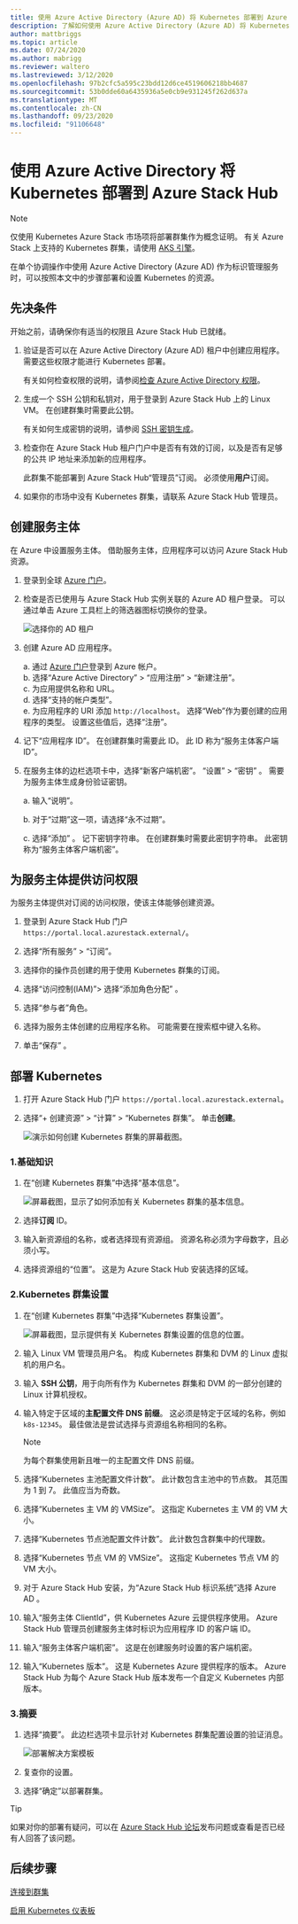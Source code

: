 ```yaml
---
title: 使用 Azure Active Directory (Azure AD) 将 Kubernetes 部署到 Azure Stack Hub
description: 了解如何使用 Azure Active Directory (Azure AD) 将 Kubernetes 部署到 Azure Stack Hub。
author: mattbriggs
ms.topic: article
ms.date: 07/24/2020
ms.author: mabrigg
ms.reviewer: waltero
ms.lastreviewed: 3/12/2020
ms.openlocfilehash: 97b2cfc5a595c23bdd12d6ce4519606218bb4687
ms.sourcegitcommit: 53b0dde60a6435936a5e0cb9e931245f262d637a
ms.translationtype: MT
ms.contentlocale: zh-CN
ms.lasthandoff: 09/23/2020
ms.locfileid: "91106648"
---
```

# <a name="deploy-kubernetes-to-azure-stack-hub-using-azure-active-directory"></a>使用 Azure Active Directory 将 Kubernetes 部署到 Azure Stack Hub

> [!NOTE]  
> 仅使用 Kubernetes Azure Stack 市场项将部署群集作为概念证明。 有关 Azure Stack 上支持的 Kubernetes 群集，请使用 [AKS 引擎](azure-stack-kubernetes-aks-engine-overview.md)。

在单个协调操作中使用 Azure Active Directory (Azure AD) 作为标识管理服务时，可以按照本文中的步骤部署和设置 Kubernetes 的资源。

## <a name="prerequisites"></a>先决条件

开始之前，请确保你有适当的权限且 Azure Stack Hub 已就绪。

1. 验证是否可以在 Azure Active Directory (Azure AD) 租户中创建应用程序。 需要这些权限才能进行 Kubernetes 部署。

    有关如何检查权限的说明，请参阅[检查 Azure Active Directory 权限](/azure/azure-resource-manager/resource-group-create-service-principal-portal)。

1. 生成一个 SSH 公钥和私钥对，用于登录到 Azure Stack Hub 上的 Linux VM。 在创建群集时需要此公钥。

    有关如何生成密钥的说明，请参阅 [SSH 密钥生成](azure-stack-dev-start-howto-ssh-public-key.md)。

1. 检查你在 Azure Stack Hub 租户门户中是否有有效的订阅，以及是否有足够的公共 IP 地址来添加新的应用程序。

    此群集不能部署到 Azure Stack Hub“管理员”订阅。 必须使用**用户**订阅。 

1. 如果你的市场中没有 Kubernetes 群集，请联系 Azure Stack Hub 管理员。

## <a name="create-a-service-principal"></a>创建服务主体

在 Azure 中设置服务主体。 借助服务主体，应用程序可以访问 Azure Stack Hub 资源。

1. 登录到全球 [Azure 门户](https://portal.azure.com)。

1. 检查是否已使用与 Azure Stack Hub 实例关联的 Azure AD 租户登录。 可以通过单击 Azure 工具栏上的筛选器图标切换你的登录。

    ![选择你的 AD 租户](media/azure-stack-solution-template-kubernetes-deploy/tenantselector.png)

1. 创建 Azure AD 应用程序。

    a. 通过 [Azure 门户](https://portal.azure.com)登录到 Azure 帐户。  
    b. 选择“Azure Active Directory” > “应用注册” > “新建注册”。    
    c. 为应用提供名称和 URL。  
    d. 选择“支持的帐户类型”。  
    e.  为应用程序的 URI 添加 `http://localhost`。 选择“Web”作为要创建的应用程序的类型。 设置这些值后，选择“注册”。

1. 记下“应用程序 ID”。 在创建群集时需要此 ID。 此 ID 称为“服务主体客户端 ID”。

1. 在服务主体的边栏选项卡中，选择“新客户端机密”。 “设置” > “密钥” 。 需要为服务主体生成身份验证密钥。

    a. 输入“说明”。

    b. 对于“过期”这一项，请选择“永不过期”。 

    c. 选择“添加”  。 记下密钥字符串。 在创建群集时需要此密钥字符串。 此密钥称为“服务主体客户端机密”。

## <a name="give-the-service-principal-access"></a>为服务主体提供访问权限

为服务主体提供对订阅的访问权限，使该主体能够创建资源。

1.  登录到 Azure Stack Hub 门户 `https://portal.local.azurestack.external/`。

1. 选择“所有服务” > “订阅”。 

1. 选择你的操作员创建的用于使用 Kubernetes 群集的订阅。

1. 选择“访问控制(IAM)”> 选择“添加角色分配” 。

1. 选择“参与者”角色。

1. 选择为服务主体创建的应用程序名称。 可能需要在搜索框中键入名称。

1. 单击“保存” 。

## <a name="deploy-kubernetes"></a>部署 Kubernetes

1. 打开 Azure Stack Hub 门户 `https://portal.local.azurestack.external`。

1. 选择“+ 创建资源” > “计算” > “Kubernetes 群集”。 单击**创建**。

    ![演示如何创建 Kubernetes 群集的屏幕截图。](media/azure-stack-solution-template-kubernetes-deploy/01_kub_market_item.png)

### <a name="1-basics"></a>1.基础知识

1. 在“创建 Kubernetes 群集”中选择“基本信息”。

    ![屏幕截图，显示了如何添加有关 Kubernetes 群集的基本信息。](media/azure-stack-solution-template-kubernetes-deploy/02_kub_config_basic.png)

1. 选择**订阅** ID。

1. 输入新资源组的名称，或者选择现有资源组。 资源名称必须为字母数字，且必须小写。

1. 选择资源组的“位置”。 这是为 Azure Stack Hub 安装选择的区域。

### <a name="2-kubernetes-cluster-settings"></a>2.Kubernetes 群集设置

1. 在“创建 Kubernetes 群集”中选择“Kubernetes 群集设置”。

    ![屏幕截图，显示提供有关 Kubernetes 群集设置的信息的位置。](media/azure-stack-solution-template-kubernetes-deploy/03_kub_config_settings-aad.png)

1. 输入 Linux VM 管理员用户名。 构成 Kubernetes 群集和 DVM 的 Linux 虚拟机的用户名。

1. 输入 **SSH 公钥**，用于向所有作为 Kubernetes 群集和 DVM 的一部分创建的 Linux 计算机授权。

1. 输入特定于区域的**主配置文件 DNS 前缀**。 这必须是特定于区域的名称，例如 `k8s-12345`。 最佳做法是尝试选择与资源组名称相同的名称。

    > [!NOTE]  
    > 为每个群集使用新且唯一的主配置文件 DNS 前缀。

1. 选择“Kubernetes 主池配置文件计数”。 此计数包含主池中的节点数。 其范围为 1 到 7。 此值应当为奇数。

1. 选择“Kubernetes 主 VM 的 VMSize”。 这指定 Kubernetes 主 VM 的 VM 大小。 

1. 选择“Kubernetes 节点池配置文件计数”。 此计数包含群集中的代理数。 

1. 选择“Kubernetes 节点 VM 的 VMSize”。 这指定 Kubernetes 节点 VM 的 VM 大小。 

1. 对于 Azure Stack Hub 安装，为“Azure Stack Hub 标识系统”选择 Azure AD 。

1. 输入“服务主体 ClientId”，供 Kubernetes Azure 云提供程序使用。 Azure Stack Hub 管理员创建服务主体时标识为应用程序 ID 的客户端 ID。

1. 输入“服务主体客户端机密”。 这是在创建服务时设置的客户端机密。

1. 输入“Kubernetes 版本”。 这是 Kubernetes Azure 提供程序的版本。 Azure Stack Hub 为每个 Azure Stack Hub 版本发布一个自定义 Kubernetes 内部版本。

### <a name="3-summary"></a>3.摘要

1. 选择“摘要”。 此边栏选项卡显示针对 Kubernetes 群集配置设置的验证消息。

    ![部署解决方案模板](media/azure-stack-solution-template-kubernetes-deploy/04_preview.png)

2. 复查你的设置。

3. 选择“确定”以部署群集。

> [!TIP]  
>  如果对你的部署有疑问，可以在 [Azure Stack Hub 论坛](https://social.msdn.microsoft.com/Forums/azure/home?forum=azurestack)发布问题或查看是否已经有人回答了该问题。


## <a name="next-steps"></a>后续步骤

[连接到群集](azure-stack-solution-template-kubernetes-deploy.md#connect-to-your-cluster)

[启用 Kubernetes 仪表板](azure-stack-solution-template-kubernetes-dashboard.md)
